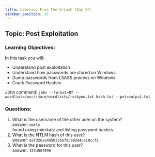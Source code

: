 ```yaml
---
title: Learning From The Grinch (Day 24)
sidebar_position: 25
---
```

## Topic: Post Exploitation
### Learning Objectives:
In this task you will:

-   Understand post exploitation
-   Understand how passwords are stored on Windows
-   Dump passwords from LSASS process on Windows
-   Crack Password Hashes

John command: `john --format=NT --wordlist=/usr/share/wordlists/rockyou.txt hash.txt --pot=output.txt`  
### Questions:
1. What is the username of the other user on the system?  
answer: `emily`   
found using mimikatz and listing password hashes.  
2. What is the NTLM hash of this user?  
answer: `8af326aa4850225b75c592d4ce19ccf5`   
3. What is the password for this user?  
answer: `1234567890`   
